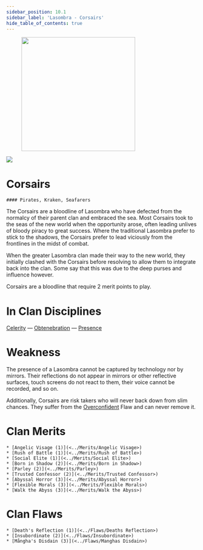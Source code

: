 ```yaml
---
sidebar_position: 10.1
sidebar_label: 'Lasombra - Corsairs'
hide_table_of_contents: true
---
```

<figure className="float-right-img">
  <img src="/img/shadows.png" width='300px' />
  <figcaption style={{ fontSize: '0.85em', color: '#666', textAlign: 'center' }}>

  </figcaption>
</figure>

<img src="/img/clanlogos/lasombra.png" className="icon-img" />

# Corsairs
    #### Pirates, Kraken, Seafarers

The Corsairs are a bloodline of Lasombra who have defected from the normalcy of their parent clan and embraced the sea. Most Corsairs took to the seas of the new world when the opportunity arose, often leading unlives of bloody piracy to great success. Where the traditional Lasombra prefer to stick to the shadows, the Corsairs prefer to lead viciously from the frontlines in the midst of combat.

When the greater Lasombra clan made their way to the new world, they initially clashed with the Corsairs before resolving to allow them to integrate back into the clan. Some say that this was due to the deep purses and influence however.

Corsairs are a bloodline that require 2 merit points to play.

# In Clan Disciplines

[Celerity](../Disciplines/Celerity) — [Obtenebration](<../Disciplines/Obtenebration>) — [Presence](<../Disciplines/Presence>)

# Weakness

The presence of a Lasombra cannot be captured by technology nor by mirrors. Their reflections do not appear in mirrors or other reflective surfaces, touch screens do not react to them, their voice cannot be recorded, and so on.

Additionally, Corsairs are risk takers who will never back down from slim chances. They suffer from the [Overconfident](<../Flaws/Overconfident>) Flaw and can never remove it.

# Clan Merits

    * [Angelic Visage (1)](<../Merits/Angelic Visage>)
    * [Rush of Battle (1)](<../Merits/Rush of Battle>)
    * [Social Elite (1)](<../Merits/Social Elite>)
    * [Born in Shadow (2)](<../Merits/Born in Shadow>)
    * [Parley (2)](<../Merits/Parley>)
    * [Trusted Confessor (2)](<../Merits/Trusted Confessor>)
    * [Abyssal Horror (3)](<../Merits/Abyssal Horror>)
    * [Flexible Morals (3)](<../Merits/Flexible Morals>)
    * [Walk the Abyss (3)](<../Merits/Walk the Abyss>)

# Clan Flaws

    * [Death's Reflection (1)](<../Flaws/Deaths Reflection>)
    * [Insubordinate (2)](<../Flaws/Insubordinate>)
    * [Mångha's Disdain (3)](<../Flaws/Manghas Disdain>)
